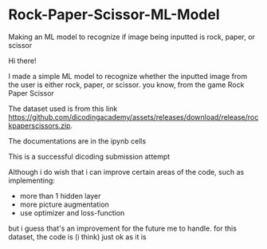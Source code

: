 # Rock-Paper-Scissor-ML-Model
Making an ML model to recognize if image being inputted is rock, paper, or scissor


Hi there!

I made a simple ML model to recognize whether the inputted image from the user is either rock, paper, or scissor. you know, from the game Rock Paper Scissor

The dataset used is from this link https://github.com/dicodingacademy/assets/releases/download/release/rockpaperscissors.zip.

The documentations are in the ipynb cells

This is a successful dicoding submission attempt

Although i do wish that i can improve certain areas of the code, such as implementing:
- more than 1 hidden layer
- more picture augmentation
- use optimizer and loss-function

but i guess that's an improvement for the future me to handle. for this dataset, the code is (i think) just ok as it is
